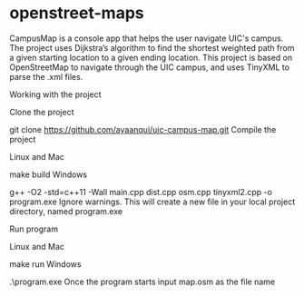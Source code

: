 # openstreet-maps


CampusMap is a console app that helps the user navigate UIC's campus. The project uses Dijkstra’s algorithm to find the shortest weighted path from a given starting location to a given ending location. This project is based on OpenStreetMap to navigate through the UIC campus, and uses TinyXML to parse the .xml files.

Working with the project

Clone the project

git clone https://github.com/ayaanqui/uic-campus-map.git
Compile the project

Linux and Mac

make build
Windows

g++ -O2 -std=c++11 -Wall main.cpp dist.cpp osm.cpp tinyxml2.cpp -o program.exe
Ignore warnings. This will create a new file in your local project directory, named program.exe

Run program

Linux and Mac

make run
Windows

.\program.exe
Once the program starts input map.osm as the file name
